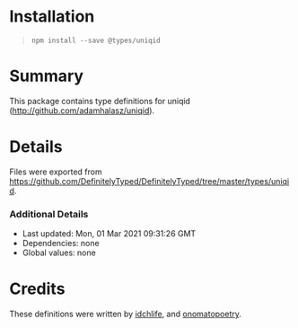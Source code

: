 # Installation
> `npm install --save @types/uniqid`

# Summary
This package contains type definitions for uniqid (http://github.com/adamhalasz/uniqid).

# Details
Files were exported from https://github.com/DefinitelyTyped/DefinitelyTyped/tree/master/types/uniqid.

### Additional Details
 * Last updated: Mon, 01 Mar 2021 09:31:26 GMT
 * Dependencies: none
 * Global values: none

# Credits
These definitions were written by [idchlife](https://github.com/idchlife), and [onomatopoetry](https://github.com/onomatopoetry).
